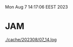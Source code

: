 Mon Aug  7 14:17:06 EEST 2023
# JAM
<a href='./cache/202308/07_14.log'>./cache/202308/07_14.log</a>

